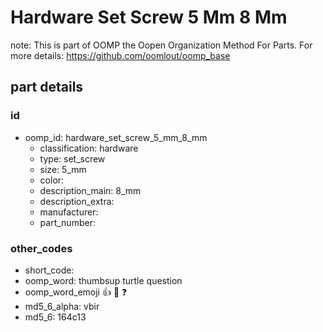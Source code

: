# Hardware Set Screw 5 Mm 8 Mm  

note: This is part of OOMP the Oopen Organization Method For Parts. For more details: https://github.com/oomlout/oomp_base

##  part details





### id
* oomp_id: hardware_set_screw_5_mm_8_mm
  * classification: hardware
  * type: set_screw
  * size: 5_mm
  * color: 
  * description_main: 8_mm
  * description_extra: 
  * manufacturer: 
  * part_number: 

### other_codes
* short_code: 
* oomp_word: thumbsup turtle question
* oomp_word_emoji :thumbsup: :turtle: :question:
* md5_6_alpha: vbir
* md5_6: 164c13